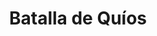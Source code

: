 ﻿---
title: "Batalla de Quíos"
permalink: periodes_548.html
layout: periode
dataInici: -201
sidebar: periodes
pares:
  - 53:
    title: "Segunda Guerra Macedónica"
    dataInici: "(-200)"
    dataFi: "(-197)"

fills:
jocsPrincipals:
jocsEscenaris:
jocsEpoca:
  - title: "War Galley"
    bggId: 1894
    escenari: "Chios"

jocsEpocaEscenaris:
---
